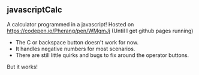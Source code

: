 ## javascriptCalc

A calculator programmed in a javascript!
Hosted on https://codepen.io/Pherang/pen/WMgmJj (Until I get github pages running)

* The C or backspace button doesn't work for now.
* It handles negative numbers for most scenarios.
* There are still little quirks and bugs to fix around the operator buttons.

But it works!

